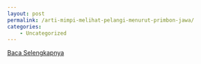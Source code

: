 ```yaml
---
layout: post
permalink: /arti-mimpi-melihat-pelangi-menurut-primbon-jawa/
categories:
    - Uncategorized
---
```


[Baca Selengkapnya](/05)